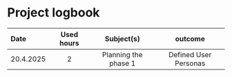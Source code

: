 # Project logbook

| Date  | Used hours | Subject(s) |  outcome |
| :---  |     :---:      |     :---:      |     :---:      |
| 20.4.2025 | 2 | Planning the phase 1  | Defined User Personas  |
